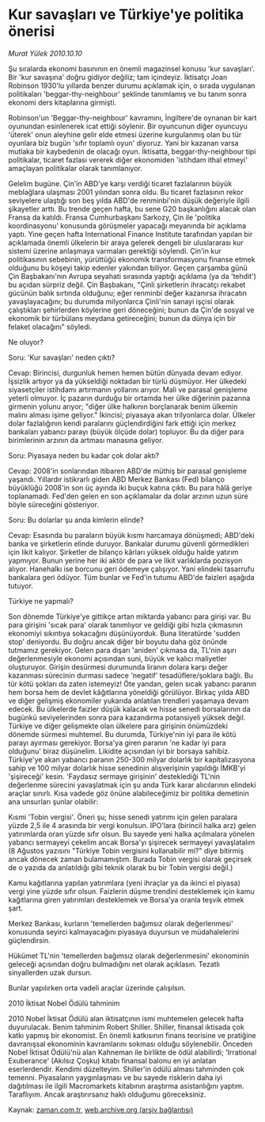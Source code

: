 # Kur savaşları ve Türkiye'ye politika önerisi

*Murat Yülek 2010.10.10*

<td class="news-spot">
<p>Şu sıralarda ekonomi basınının en önemli magazinsel konusu 'kur savaşları'. Bir 'kur savaşına' doğru gidiyor değiliz; tam içindeyiz. İktisatçı Joan Robinson 1930'lu yıllarda benzer durumu açıklamak için, o sırada uygulanan politikaları 'beggar-thy-neighbour' şeklinde tanımlamış ve bu tanım sonra ekonomi ders kitaplarına girmişti.</p>
<p><p>Robinson'un 'Beggar-thy-neighbour' kavramını, İngiltere'de oynanan bir kart oyunundan esinlenerek icat ettiği söylenir. Bir oyuncunun diğer oyuncuyu 'üterek' onun aleyhine gelir elde etmesi üzerine kurgulanmış olan bu tür oyunlara biz bugün 'sıfır toplamlı oyun' diyoruz. Yani bir kazanan varsa mutlaka bir kaybedenin de olacağı oyun. İktisatta, beggar-thy-neighbour tipi politikalar, ticaret fazlası vererek diğer ekonomiden 'istihdam ithal etmeyi' amaçlayan politikalar olarak tanımlanıyor. 
<p> Gelelim bugüne. Çin'in ABD'ye karşı verdiği ticaret fazlalarının büyük meblağlara ulaşması 2001 yılından sonra oldu. Bu ticaret fazlasının rekor seviyelere ulaştığı son beş yılda ABD'de renminbi'nin düşük değeriyle ilgili şikayetler arttı. Bu trende geçen hafta, bu sene G20 başkanlığını alacak olan Fransa da katıldı. Fransa Cumhurbaşkanı Sarkozy, Çin ile 'politika koordinasyonu' konusunda görüşmeler yapacağı meyanında bir açıklama yaptı. Yine geçen hafta International Finance Institute tarafından yapılan bir açıklamada önemli ülkelerin bir araya gelerek dengeli bir uluslararası kur sistemi üzerine anlaşmaya varmaları gerektiği söylendi. Çin'in kur politikasının sebebinin, yürüttüğü ekonomik transformasyonu finanse etmek olduğunu bu köşeyi takip edenler yakından biliyor. Geçen çarşamba günü Çin Başbakanı'nın Avrupa seyahati sırasında yaptığı açıklama (ya da 'tehdit') bu açıdan sürpriz değil. Çin Başbakanı, "Çinli şirketlerin ihracatçı rekabet gücünün balık sırtında olduğunu; eğer renminbi değer kazanırsa ihracatın yavaşlayacağını; bu durumda milyonlarca Çinli'nin sanayi işçisi olarak çalıştıkları şehirlerden köylerine geri döneceğini; bunun da Çin'de sosyal ve ekonomik bir türbülans meydana getireceğini; bunun da dünya için bir felaket olacağını" söyledi.
<p>Ne oluyor?
<p>Soru: 'Kur savaşları' neden çıktı?
<p>Cevap: Birincisi, durgunluk hemen hemen bütün dünyada devam ediyor. İşsizlik artıyor ya da yükseldiği noktadan bir türlü düşmüyor. Her ülkedeki siyasetçiler istihdamı artırmanın yollarını arıyor. Mali ve parasal genişleme yeterli olmuyor. İç pazarın durduğu bir ortamda her ülke diğerinin pazarına girmenin yolunu arıyor; "diğer ülke halkının borçlanarak benim ülkemin malını alması işime geliyor." İkincisi; piyasaya akan trilyonlarca dolar. Ülkeler dolar fazlalığının kendi paralarını güçlendirdiğini fark ettiği için merkez bankaları yabancı parayı (büyük ölçüde dolar) topluyor. Bu da diğer para birimlerinin arzının da artması manasına geliyor.
<p>Soru: Piyasaya neden bu kadar çok dolar aktı?
<p>Cevap: 2008'in sonlarından itibaren ABD'de müthiş bir parasal genişleme yaşandı. Yıllardır istikrarlı giden ABD Merkez Bankası (Fed) bilanço büyüklüğü 2008'in son üç ayında iki buçuk katına çıktı. Bu para hâlâ geriye toplanamadı. Fed'den gelen en son açıklamalar da dolar arzının uzun süre böyle süreceğini gösteriyor.
<p>Soru: Bu dolarlar şu anda kimlerin elinde?
<p>Cevap: Esasında bu paraların büyük kısmı harcamaya dönüşmedi; ABD'deki banka ve şirketlerin elinde duruyor. Bankalar durumu güvenli görmedikleri için likit kalıyor. Şirketler de bilanço kârları yüksek olduğu halde yatırım yapmıyor. Bunun yerine her iki aktör de para ve likit varlıklarda pozisyon alıyor. Hanehalkı ise borcunu geri ödemeye çalışıyor. Yani elindeki tasarrufu bankalara geri ödüyor. Tüm bunlar ve Fed'in tutumu ABD'de faizleri aşağıda tutuyor.
<p>Türkiye ne yapmalı?
<p>Son dönemde Türkiye'ye gittikçe artan miktarda yabancı para girişi var. Bu para girişini 'sıcak para' olarak tanımlıyor ve geldiği gibi hızla çıkmasının ekonomiyi sıkıntıya sokacağını düşünüyorduk. Buna literatürde 'sudden stop' deniyordu. Bu doğru ancak diğer bir boyutu daha göz önünde tutmamız gerekiyor. Gelen para dışarı 'aniden' çıkmasa da, TL'nin aşırı değerlenmesiyle ekonomi açısından suni, büyük ve kalıcı maliyetler oluşturuyor. Girişin desürmesi durumunda liranın dolara karşı değer kazanması sürecinin durması sadece 'negatif' tesadüflere/şoklara bağlı. Bu tür kötü şokları da zaten istemeyiz! Öte yandan, gelen sıcak yabancı paranın hem borsa hem de devlet kâğıtlarına yöneldiği görülüyor. Birkaç yılda ABD ve diğer gelişmiş ekonomiler yukarıda anlatılan trendleri yaşamaya devam edecek. Bu ülkelerde faizler düşük kalacak ve hisse senedi borsalarının da bugünkü seviyelerinden sonra para kazandırma potansiyeli yüksek değil. Türkiye ve diğer gelişmekte olan ülkelere para girişinin önümüzdeki dönemde sürmesi muhtemel. Bu durumda, Türkiye'nin iyi para ile kötü parayı ayırması gerekiyor. Borsa'ya giren paranın 'ne kadar iyi para olduğunu' biraz düşünelim. Likidite açısından iyi bir borsaya sahibiz. Türkiye'ye akan yabancı paranın 250-300 milyar dolarlık bir kapitalizasyona sahip ve 100 milyar dolarlık hisse senedinin alışverişinin yapıldığı İMKB'yi 'şişireceği' kesin. 'Faydasız sermaye girişinin' desteklediği TL'nin değerlenme sürecini yavaşlatmak için şu anda Türk karar alıcılarının elindeki araçlar sınırlı. Kısa vadede göz önüne alabileceğimiz bir politika demetinin ana unsurları şunlar olabilir:
<p> Kısmi 'Tobin vergisi'. Öneri şu; hisse senedi yatırımı için gelen paralara yüzde 2,5 ile 4 arasında bir vergi konulsun. IPO'lara (birincil halka arz) gelen yatırımlarda oran yüzde sıfır olsun. Bu sayede yeni halka açılmalara yönelen yabancı sermayeyi çekelim ancak Borsa'yı şişirecek sermayeyi yavaşlatalım (8 Ağustos yazısını "Türkiye Tobin vergisini kullanabilir mi?" diye bitirmiş ancak dönecek zaman bulamamıştım. Burada Tobin vergisi olarak geçirsek de o yazıda da anlatıldığı gibi teknik olarak bu bir Tobin vergisi değil.)
<p> Kamu kağıtlarına yapılan yatırımlara (yeni ihraçlar ya da ikinci el piyasa) vergi yine yüzde sıfır olsun. Faizlerin düşme trendini desteklemek için kamu kağıtlarına giren yatırımları desteklemek ve Borsa'ya oranla teşvik etmek şart.
<p> Merkez Bankası, kurların 'temellerden bağımsız olarak değerlenmesi' konusunda seyirci kalmayacağını piyasaya duyursun ve müdahalelerini güçlendirsin.
<p> Hükümet TL'nin 'temellerden bağımsız olarak değerlenmesini' ekonominin geleceği açısından doğru bulmadığını net olarak açıklasın. Tezatlı sinyallerden uzak dursun.
<p> Bunlar yapılırken orta vadeli araçlar üzerinde çalışılsın. 
<p>
<p>2010 İktisat Nobel Ödülü tahminim
<p>2010 Nobel İktisat Ödülü alan iktisatçının ismi muhtemelen gelecek hafta duyurulacak. Benim tahminim Robert Shiller. Shiller, finansal iktisada çok katkı yapmış bir ekonomist. En önemli katkısının finans teorisine ve pratiğine davranışsal ekonominin kavramlarını sokması olduğu söylenebilir. Önceden Nobel İktisat Ödülü'nü alan Kahneman ile birlikte de ödül alabilirdi; 'Irrational Exuberance' (Akılsız Çoşku) kitabı finansal balonu en iyi anlatan eserlerdendir. Kendimi düzelteyim. Shiller'in ödülü alması tahminden çok temenni. Piyasaların yaygınlaşması ve bu sayede risklerin daha iyi dağıtılması ile ilgili Macromarkets kitabının araştırma asistanlığını yaptım. Taraflıyım. Ancak araştırırsanız haklı olduğumu göreceksiniz.</p>
<a href="http://web.archive.org/web/20101130213641/mailto:m.yulek@zaman.com.tr">
</a></p></p></p></p></p></p></p></p></p></p></p></p></p></p></p></p></p></p></p></td>

Kaynak: [zaman.com.tr](http://zaman.com.tr/yazar.do?yazino=1038184), [web.archive.org (arşiv bağlantısı)](http://web.archive.org/web/20101130213641/http://zaman.com.tr/yazar.do?yazino=1038184)
